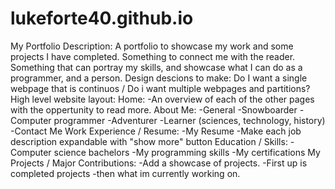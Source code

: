 # lukeforte40.github.io
My Portfolio
Description:
  A portfolio to showcase my work and some projects I have completed.
  Something to connect me with the reader.
  Something that can portray my skills, and showcase what I can do as a programmer, and a person.
Design descions to make:
  Do I want a single webpage that is continuos / Do i want multiple webpages and partitions?
High level website layout:
  Home: 
    -An overview of each of the other pages with the oppertunity to read more.
  About Me:
    -General
    -Snowboarder
    -Computer programmer
    -Adventurer
    -Learner (sciences, technology, history)
    -Contact Me
  Work Experience / Resume:
    -My Resume
    -Make each job description expandable with "show more" button
  Education / Skills:
    -Computer science bachelors
    -My programming skills
    -My certifications
  My Projects / Major Contributions:
    -Add a showcase of projects.
    -First up is completed projects
    -then what im currently working on.
